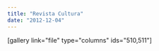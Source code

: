 ```yaml
---
title: "Revista Cultura"
date: "2012-12-04"
---
```


\[gallery link="file" type="columns" ids="510,511"\]
